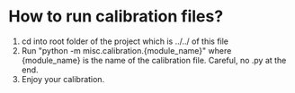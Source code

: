 # How to run calibration files?

1. cd into root folder of the project which is ../../ of this file
2. Run "python -m misc.calibration.{module_name}" where {module_name} is the name of the calibration file. Careful, no .py at the end.
3. Enjoy your calibration.